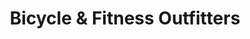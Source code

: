 ---
title: "Bicycle & Fitness Outfitters"
url: /elizabethtown/bicycle-und-fitness-outfitters/
shop: Fahrrad
---
